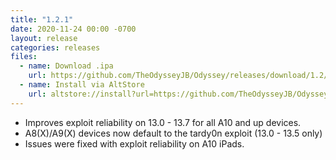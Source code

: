 ```yaml
---
title: "1.2.1"
date: 2020-11-24 00:00 -0700
layout: release
categories: releases
files:
  - name: Download .ipa
    url: https://github.com/TheOdysseyJB/Odyssey/releases/download/1.2/Odyssey-1.2.1.ipa
  - name: Install via AltStore
    url: altstore://install?url=https://github.com/TheOdysseyJB/Odyssey/releases/download/1.2/Odyssey-1.2.1.ipa
---
```


- Improves exploit reliability on 13.0 - 13.7 for all A10 and up devices.
- A8(X)/A9(X) devices now default to the tardy0n exploit (13.0 - 13.5 only)
- Issues were fixed with exploit reliability on A10 iPads.